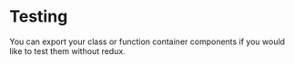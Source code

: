 # Testing

You can export your class or function container components if you would like to test them without redux.